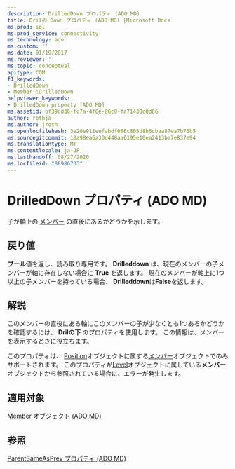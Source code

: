```yaml
---
description: DrilledDown プロパティ (ADO MD)
title: Drilの Down プロパティ (ADO MD) |Microsoft Docs
ms.prod: sql
ms.prod_service: connectivity
ms.technology: ado
ms.custom: ''
ms.date: 01/19/2017
ms.reviewer: ''
ms.topic: conceptual
apitype: COM
f1_keywords:
- DrilledDown
- Member::DrilledDown
helpviewer_keywords:
- DrilledDown property [ADO MD]
ms.assetid: bf39dd36-fc7a-4f6e-86c0-fa71430c0d86
author: rothja
ms.author: jroth
ms.openlocfilehash: 3e20e911eefabdf086c805d8b6cbaa87ea7b76b5
ms.sourcegitcommit: 18a98ea6a30d448aa6195e10ea2413be7e837e94
ms.translationtype: MT
ms.contentlocale: ja-JP
ms.lasthandoff: 08/27/2020
ms.locfileid: "88986733"
---
```

# <a name="drilleddown-property-ado-md"></a>DrilledDown プロパティ (ADO MD)
子が軸上の [メンバー](./member-object-ado-md.md) の直後にあるかどうかを示します。  
  
## <a name="return-values"></a>戻り値  
 **ブール**値を返し、読み取り専用です。 **Drilleddown** は、現在のメンバーの子メンバーが軸に存在しない場合に **True** を返します。 現在のメンバーが軸上に1つ以上の子メンバーを持っている場合、 **Drilleddown**は**False**を返します。  
  
## <a name="remarks"></a>解説  
 このメンバーの直後にある軸にこのメンバーの子が少なくとも1つあるかどうかを確認するには、 **Drilの下** のプロパティを使用します。 この情報は、メンバーを表示するときに役立ちます。  
  
 このプロパティは、 [Position](./position-object-ado-md.md)オブジェクトに属する[メンバー](./member-object-ado-md.md)オブジェクトでのみサポートされます。 このプロパティが[Level](./level-object-ado-md.md)オブジェクトに属している**メンバー**オブジェクトから参照されている場合に、エラーが発生します。  
  
## <a name="applies-to"></a>適用対象  
 [Member オブジェクト (ADO MD)](./member-object-ado-md.md)  
  
## <a name="see-also"></a>参照  
 [ParentSameAsPrev プロパティ (ADO MD)](./parentsameasprev-property-ado-md.md)
